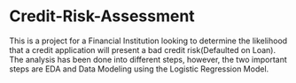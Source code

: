 # Credit-Risk-Assessment
This is a project for a Financial Institution looking to determine the likelihood that a credit application will present a bad credit risk(Defaulted on Loan). The analysis has been done into different steps, however, the two important steps are EDA and Data Modeling using the Logistic Regression Model.
